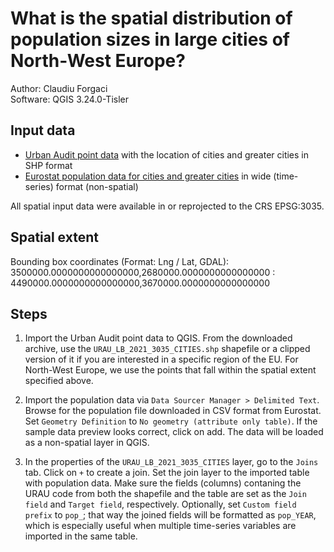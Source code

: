# What is the spatial distribution of population sizes in large cities of North-West Europe?

Author: Claudiu Forgaci  
Software: QGIS 3.24.0-Tisler

## Input data

- [Urban Audit point data](https://ec.europa.eu/eurostat/web/gisco/geodata/reference-data/administrative-units-statistical-units/urban-audit#ua20) with the location of cities and greater cities in SHP format
- [Eurostat population data for cities and greater cities](https://ec.europa.eu/eurostat/web/cities/data/database) in wide (time-series) format (non-spatial)

All spatial input data were available in or reprojected to the CRS EPSG:3035.

## Spatial extent  

Bounding box coordinates (Format: Lng / Lat, GDAL):  
3500000.0000000000000000,2680000.0000000000000000 : 4490000.0000000000000000,3670000.0000000000000000

## Steps

1. Import the Urban Audit point data to QGIS. From the downloaded archive, use the `URAU_LB_2021_3035_CITIES.shp` shapefile or a clipped version of it if you are interested in a specific region of the EU. For North-West Europe, we use the points that fall within the spatial extent specified above.

2. Import the population data via `Data Sourcer Manager > Delimited Text`. Browse for the population file downloaded in CSV format from Eurostat. Set `Geometry Definition` to `No geometry (attribute only table)`. If the sample data preview looks correct, click on add. The data will be loaded as a non-spatial layer in QGIS.

3. In the properties of the `URAU_LB_2021_3035_CITIES` layer, go to the `Joins` tab. Click on `+` to create a join. Set the join layer to the imported table with population data. Make sure the fields (columns) contaning the URAU code from both the shapefile and the table are set as the `Join field` and `Target field`, respectively. Optionally, set `Custom field prefix` to `pop_`; that way the joined fields will be formatted as `pop_YEAR`, which is especially useful when multiple time-series variables are imported in the same table.  
